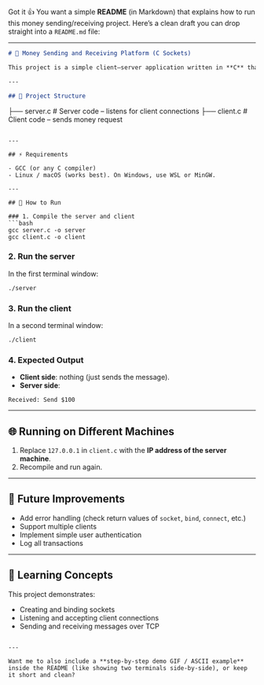Got it 👍 You want a simple **README** (in Markdown) that explains how to run this money sending/receiving project. Here’s a clean draft you can drop straight into a `README.md` file:

---

```markdown
# 💸 Money Sending and Receiving Platform (C Sockets)

This project is a simple client–server application written in **C** that demonstrates how to send and receive messages (simulating money transactions) using **TCP sockets**.

---

## 📂 Project Structure

```

├── server.c   # Server code – listens for client connections
├── client.c   # Client code – sends money request

````

---

## ⚡ Requirements

- GCC (or any C compiler)
- Linux / macOS (works best). On Windows, use WSL or MinGW.

---

## 🚀 How to Run

### 1. Compile the server and client
```bash
gcc server.c -o server
gcc client.c -o client
````

### 2. Run the server

In the first terminal window:

```bash
./server
```

### 3. Run the client

In a second terminal window:

```bash
./client
```

### 4. Expected Output

* **Client side**: nothing (just sends the message).
* **Server side**:

```
Received: Send $100
```

---

## 🌐 Running on Different Machines

1. Replace `127.0.0.1` in `client.c` with the **IP address of the server machine**.
2. Recompile and run again.

---

## 🔮 Future Improvements

* Add error handling (check return values of `socket`, `bind`, `connect`, etc.)
* Support multiple clients
* Implement simple user authentication
* Log all transactions

---

## 📖 Learning Concepts

This project demonstrates:

* Creating and binding sockets
* Listening and accepting client connections
* Sending and receiving messages over TCP

```

---

Want me to also include a **step-by-step demo GIF / ASCII example** inside the README (like showing two terminals side-by-side), or keep it short and clean?
```

